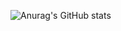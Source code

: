 ![Anurag's GitHub stats](https://github-readme-stats.vercel.app/api?username=Silveridge&show_icons=true)
